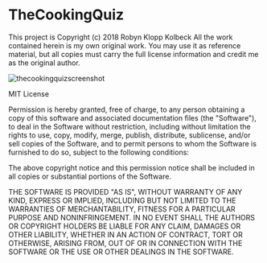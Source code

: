 # TheCookingQuiz
This project is Copyright (c) 2018 Robyn Klopp Kolbeck 
All the work contained herein is my own original work.  You may use it as reference material, but all copies must carry the full license information and credit me as the original author.

![thecookingquizscreenshot](https://user-images.githubusercontent.com/1616363/41006162-401161c0-68d5-11e8-95ee-1896aa73ce05.png)


MIT License

Permission is hereby granted, free of charge, to any person obtaining a copy of this software and associated documentation files (the "Software"), to deal in the Software without restriction, including without limitation the rights to use, copy, modify, merge, publish, distribute, sublicense, and/or sell copies of the Software, and to permit persons to whom the Software is furnished to do so, subject to the following conditions:

The above copyright notice and this permission notice shall be included in all copies or substantial portions of the Software.

THE SOFTWARE IS PROVIDED "AS IS", WITHOUT WARRANTY OF ANY KIND, EXPRESS OR IMPLIED, INCLUDING BUT NOT LIMITED TO THE WARRANTIES OF MERCHANTABILITY, FITNESS FOR A PARTICULAR PURPOSE AND NONINFRINGEMENT. IN NO EVENT SHALL THE AUTHORS OR COPYRIGHT HOLDERS BE LIABLE FOR ANY CLAIM, DAMAGES OR OTHER LIABILITY, WHETHER IN AN ACTION OF CONTRACT, TORT OR OTHERWISE, ARISING FROM, OUT OF OR IN CONNECTION WITH THE SOFTWARE OR THE USE OR OTHER DEALINGS IN THE SOFTWARE.
